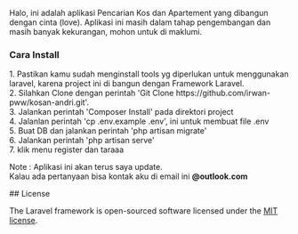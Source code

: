 <p>Halo, ini adalah aplikasi Pencarian Kos dan Apartement yang dibangun dengan cinta (love). Aplikasi ini masih dalam tahap pengembangan dan masih banyak kekurangan, mohon untuk di maklumi.<br>
    
    
<h3><b>Cara Install</b></h3>
<p>
1. Pastikan kamu sudah menginstall tools yg diperlukan untuk menggunakan laravel, karena project ini di bangun dengan Framework      Laravel. <br>
2. Silahkan Clone dengan perintah 'Git Clone https://github.com/irwan-pww/kosan-andri.git'. <br>
3. Jalankan perintah 'Composer Install' pada direktori project <br>
4. Jalanlan perintah 'cp .env.example .env', ini untuk membuat file .env<br>
5. Buat DB dan jalankan perintah 'php artisan migrate'<br>
6. Jalankan perintah 'php artisan serve' <br>
7. klik menu register dan taraaa
    
Note : Aplikasi ini akan terus saya update.<br>
Kalau ada pertanyaan bisa kontak aku di email ini <b>@outlook.com</b>
</p>
## License

The Laravel framework is open-sourced software licensed under the [MIT license](https://opensource.org/licenses/MIT).
